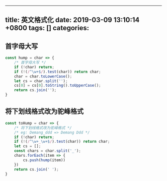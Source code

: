 
---
title: 英文格式化
date: 2019-03-09 13:10:14 +0800
tags: []
categories: 
---
<a name="24ef528e"></a>
## 首字母大写

```javascript
const hump = char => {
    /* 首字母大写 */
    if (!char) return;
    if (!(/^\w+$/).test(char)) return char;
    char = char.toLowerCase();
    let cs = char.split('');
    cs[0] = cs[0].toString().toUpperCase();
    return cs.join('');
}
```

<a name="e0e1b542"></a>
## 将下划线格式改为驼峰格式
```javascript
const toHump = char => {
    /* 将下划线格式改为驼峰格式 */
    /* eg: Demang_ddd => Demang Ddd */
    if (!char) return;
    if (!(/^\w+_\w+$/).test(char)) return char;
    let cs = [];
    const chars = char.split('_');
    chars.forEach(item => {
        cs.push(hump(item))
    })
    return cs.join(' ');
}
```


